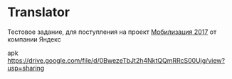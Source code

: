 # Translator
Тестовое задание, для поступления на проект [Мобилизация 2017](https://yandex.ru/mobilization/)  от компании Яндекс

apk https://drive.google.com/file/d/0BwezeTbJt2h4NktQQmRRcS00Ujg/view?usp=sharing
